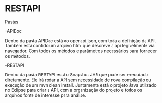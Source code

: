 # RESTAPI
Pastas

-APIDoc

Dentro da pasta APIDoc está oo openapi.json, com toda a definição da API. Também está contido um arquivo html que descreve a api
legivelmente via navegador. Com todos os métodos e parâmetros necessários para fornecer os métodos.

-RESTAPI

Dentro da pasta RESTAPI está o Snapshot JAR que pode ser executado diretamente. Ele irá rodar a API sem necessidade de nova compilação 
ou execução de um mvn clean install. 
Juntamente está o projeto Java utilizado no Eclipse para criar a API, com a organização do projeto e todos os arquivos fonte de interesse
para análise.


